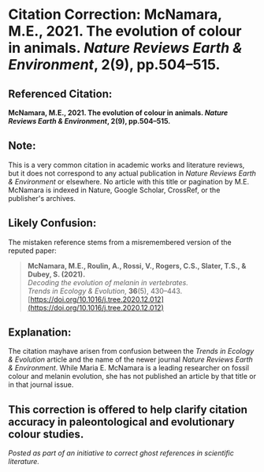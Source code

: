 # Citation Correction: McNamara, M.E., 2021. The evolution of colour in animals. *Nature Reviews Earth & Environment*, 2(9), pp.504–515.

## Referenced Citation:
**McNamara, M.E., 2021. The evolution of colour in animals. *Nature Reviews Earth & Environment*, 2(9), pp.504–515.**

## Note:
This is a very common citation in academic works and literature reviews, but it does not correspond to any actual publication in *Nature Reviews Earth & Environment* or elsewhere. No article with this title or pagination by M.E. McNamara is indexed in Nature, Google Scholar, CrossRef, or the publisher's archives.

## Likely Confusion:
The mistaken reference stems from a misremembered version of the reputed paper:

> **McNamara, M.E., Roulin, A., Rossi, V., Rogers, C.S., Slater, T.S., & Dubey, S. (2021).**  
> *Decoding the evolution of melanin in vertebrates.*  
> *Trends in Ecology & Evolution*, **36**(5), 430–443.  
> [https://doi.org/10.1016/j.tree.2020.12.012](https://doi.org/10.1016/j.tree.2020.12.012)

## Explanation:
The citation mayhave arisen from confusion between the *Trends in Ecology & Evolution* article and the name of the newer journal *Nature Reviews Earth & Environment*. While Maria E. McNamara is a leading researcher on fossil colour and melanin evolution, she has not published an article by that title or in that journal issue.

This correction is offered to help clarify citation accuracy in paleontological and evolutionary colour studies.
---

*Posted as part of an initiative to correct ghost references in scientific literature.*

